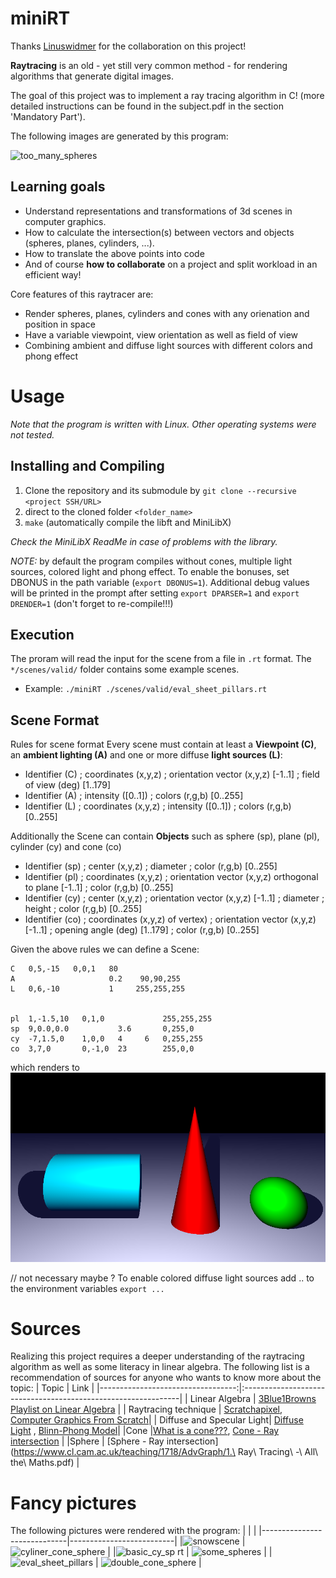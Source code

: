 # miniRT
Thanks [Linuswidmer](https://github.com/linuswidmer) for the collaboration on this project!

**Raytracing** is an old - yet still very common method - for rendering algorithms that generate digital images. 

The goal of this project was to implement a ray tracing algorithm in C! (more detailed instructions can be found in the subject.pdf in the section 'Mandatory Part'). 

The following images are generated by this program:

![too_many_spheres](https://github.com/flo-12/miniRT/assets/119588327/f0aa7c97-8ad2-45e6-a517-d5c50e6d216b)


## Learning goals
- Understand representations and transformations of 3d scenes in computer graphics.
- How to calculate the intersection(s) between vectors and objects (spheres, planes, cylinders, ...).
- How to translate the above points into code
- And of course **how to collaborate** on a project and split workload in an efficient way!

Core features of this raytracer are:
- Render spheres, planes, cylinders and cones with any orienation and position in space
- Have a variable viewpoint, view orientation as well as field of view
- Combining ambient and diffuse light sources with different colors and phong effect

# Usage
*Note that the program is written with Linux. Other operating systems were not tested.*

## Installing and Compiling
1) Clone the repository and its submodule by ``` git clone --recursive <project SSH/URL> ```
2) direct to the cloned folder ```<folder_name>```
3) ```make``` (automatically compile the libft and MiniLibX)

*Check the MiniLibX ReadMe in case of problems with the library.*

*NOTE:* by default the program compiles without cones, multiple light sources, colored light and phong effect. To enable the bonuses, set DBONUS in the path variable (```export DBONUS=1```). Additional debug values will be printed in the prompt after setting ```export DPARSER=1``` and ```export DRENDER=1``` (don't forget to re-compile!!!)

## Execution
The proram will read the input for the scene from a file in ```.rt``` format. The ```*/scenes/valid/``` folder contains some example scenes.
* Example: ```./miniRT ./scenes/valid/eval_sheet_pillars.rt```

## Scene Format
Rules for scene format
Every scene must contain at least a **Viewpoint (C)**, an **ambient lighting (A)** and one or more diffuse **light sources (L)**:
- Identifier (C) ; coordinates (x,y,z) ; orientation vector (x,y,z) [-1..1] ; field of view (deg) [1..179]
- Identifier (A) ;                       intensity ([0..1])                 ; colors (r,g,b) [0..255]
- Identifier (L) ; coordinates (x,y,z) ; intensity ([0..1])                 ; colors (r,g,b) [0..255]

Additionally the Scene can contain **Objects** such as sphere (sp), plane (pl), cylinder (cy) and cone (co)
- Identifier (sp) ; center (x,y,z) ; diameter ; color (r,g,b) [0..255]
- Identifier (pl) ; coordinates (x,y,z) ; orientation vector (x,y,z) orthogonal to plane [-1..1] ; color (r,g,b) [0..255]
- Identifier (cy) ; center (x,y,z) ; orientation vector (x,y,z) [-1..1] ; diameter ; height ; color (r,g,b) [0..255]
- Identifier (co) ; coordinates (x,y,z) of vertex) ; orientation vector (x,y,z) [-1..1] ; opening angle (deg) [1..179] ; color (r,g,b) [0..255]

Given the above rules we can define a Scene:
``` 
C   0,5,-15   0,0,1   80
A                     0.2    90,90,255
L   0,6,-10           1     255,255,255


pl  1,-1.5,10   0,1,0             255,255,255
sp  9,0.0,0.0           3.6       0,255,0
cy  -7,1.5,0    1,0,0   4     6   0,255,255
co  3,7,0       0,-1,0  23        255,0,0

```
which renders to
![scene with cone sphere and cylinder](images/cyliner_cone_sphere.png)

// not necessary maybe ?
To enable colored diffuse light sources add .. to the environment variables
``` export ... ```

# Sources
Realizing this project requires a deeper understanding of the raytracing algorithm as well as some literacy in linear algebra. The following list is a recommendation of sources for anyone who wants to know more about the topic:
| Topic								| Link                                                        	|
|----------------------------------:|:--------------------------------------------------------------|
| Linear Algebra					| [3Blue1Browns Playlist on Linear Algebra](https://www.youtube.com/watch?v=kjBOesZCoqc&list=PL0-GT3co4r2y2YErbmuJw2L5tW4Ew2O5B) |
| Raytracing technique				| [Scratchapixel](https://www.scratchapixel.com/index.html), [Computer Graphics From Scratch](https://www.gabrielgambetta.com/computer-graphics-from-scratch/)|
| Diffuse and Specular Light| [Diffuse Light](https://www.tomdalling.com/blog/modern-opengl/explaining-homogenous-coordinates-and-projective-geometry/) , [Blinn-Phong Model](https://learnopengl.com/Advanced-Lighting/Advanced-Lighting)|
|Cone |[What is a cone???](https://mathworld.wolfram.com/Cone.html), [Cone - Ray intersection](https://lousodrome.net/blog/light/2017/01/03/intersection-of-a-ray-and-a-cone/) |
|Sphere | [Sphere - Ray intersection](https://www.cl.cam.ac.uk/teaching/1718/AdvGraph/1.\ Ray\ Tracing\ -\ All\ the\ Maths.pdf) |

# Fancy pictures
The following pictures were rendered with the program:
| | |
|-----------------------------|--------------------------|
|![snowscene](https://github.com/flo-12/miniRT/assets/119588327/e1d2fecc-a86b-4aa0-8c8b-c6bedfd80732) | ![cyliner_cone_sphere](https://github.com/flo-12/miniRT/assets/119588327/876e2b9f-caac-49f1-a094-1c952ebaa796) |
|![basic_cy_sp rt](https://github.com/flo-12/miniRT/assets/119588327/c1a0925b-d74d-474b-b080-32b59991e245) | ![some_spheres](https://github.com/flo-12/miniRT/assets/119588327/21152c30-84f9-4bd2-8895-18e28e0d4396) |
|![eval_sheet_pillars](https://github.com/flo-12/miniRT/assets/119588327/4fa2129b-55f5-4e06-bb10-03eb72375396) | ![double_cone_sphere](https://github.com/flo-12/miniRT/assets/119588327/481d99c9-9804-4196-ad72-9e48e971ad8b) |

